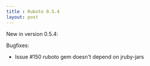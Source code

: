 ```yaml
---
title : Ruboto 0.5.4
layout: post
---
```

New in version 0.5.4:

Bugfixes:

* Issue #150 ruboto gem doesn't depend on jruby-jars
